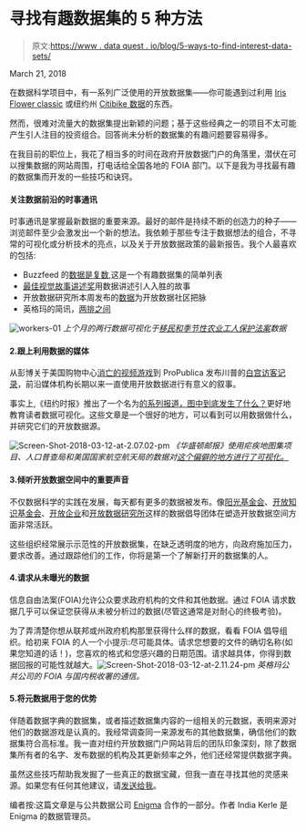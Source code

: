 # 寻找有趣数据集的 5 种方法

> 原文:[https://www . data quest . io/blog/5-ways-to-find-interest-data-sets/](https://www.dataquest.io/blog/5-ways-to-find-interesting-data-sets/)

March 21, 2018

在数据科学项目中，有一系列广泛使用的开放数据集——你可能遇到过利用 [Iris Flower classic](https://archive.ics.uci.edu/ml/datasets/iris) 或纽约州 [Citibike 数据](https://www.citibikenyc.com/system-data)的东西。

然而，很难对流量大的数据集提出新颖的问题；基于这些经典之一的项目不太可能产生引人注目的投资组合。回答尚未分析的数据集的有趣问题要容易得多。

在我目前的职位上，我花了相当多的时间在政府开放数据门户的角落里，潜伏在可以搜集数据的网站周围，打电话给全国各地的 FOIA 部门。以下是我为寻找最有趣的数据集而开发的一些技巧和诀窍。

#### 关注数据前沿的时事通讯

时事通讯是掌握最新数据的重要来源。最好的邮件是持续不断的创造力的种子——浏览邮件至少会激发出一个新的想法。我依赖于那些专注于数据想法的组合，不寻常的可视化或分析技术的亮点，以及关于开放数据政策的最新报告。我个人最喜欢的包括:

*   Buzzfeed 的[数据是复数](https://tinyletter.com/data-is-plural),这是一个有趣数据集的简单列表
*   [最佳视觉故事讲述奖](https://tinyletter.us16.list-manage1.com/subscribe?u=5c12dabe1e59a9fbde1174b8c&id=e27a48af53)用数据讲述引人入胜的故事
*   开放数据研究所本周发布的[数据](https://theodi.org/knowledge-opinion/the-week-in-data/)为开放数据社区把脉
*   英格玛的简讯，[两排之间](https://enigma.us5.list-manage.com/subscribe?u=04aa10cf99e0998bd8e69a109&id=e53dcad000)

![workers-01](../Images/b79cd397b48826fba746cb8c47f5429e.png) *上个月的两行数据可视化于[移民和季节性农业工人保护法案](https://public.enigma.com/datasets/department-of-labor-eligible-farm-labor-contractors/a68c6f50-9609-4a1d-9b67-6b0ab7f901ad)数据*

#### 2.跟上利用数据的媒体

从彭博关于美国购物中心[消亡的视频游戏](https://www.adweek.com/tv-video/bloomberg-created-a-video-game-to-document-the-demise-of-the-american-shopping-mall/)到 ProPublica 发布川普的[白宫访客记录](https://projects.propublica.org/graphics/wh-complex)，前沿媒体机构长期以来一直使用开放数据进行有意义的叙事。

事实上,《纽约时报》推出了一个名为[的系列报道，图中到底发生了什么？](https://www.nytimes.com/column/whats-going-on-in-this-graph)更好地教育读者数据可视化。这些文章是一个很好的地方，可以看到可以用数据做什么，并研究它们的开放数据源。

![Screen-Shot-2018-03-12-at-2.07.02-pm](../Images/ef9014264fe2be873c209898c36109db.png) *《华盛顿邮报》使用疟疾地图集项目、人口普查局和美国国家航空航天局的数据对[这个偏僻的地方进行了可视化。](https://www.washingtonpost.com/news/wonk/wp/2018/02/20/using-the-best-data-possible-we-set-out-to-find-the-middle-of-nowhere/?utm_term=.d7264cc95a80)*

#### 3.倾听开放数据空间中的重要声音

不仅数据科学的实践在发展，每天都有更多的数据被发布。像[阳光基金会](https://sunlightfoundation.com/)、[开放知识基金会](https://okfn.org/)、[开放企业](https://opencorporates.com/)和[开放数据研究所](https://theodi.org/)这样的数据倡导团体在塑造开放数据空间方面非常活跃。

这些组织经常展示示范性的开放数据集，在缺乏透明度的地方，向政府施加压力，要求改善。通过跟踪他们的工作，你将是第一个了解新打开的数据集的人。

#### 4.请求从未曝光的数据

信息自由法案(FOIA)允许公众要求政府机构的文件和其他数据。通过 FOIA 请求数据几乎可以保证您获得从未被分析过的数据(尽管这通常是对耐心的终极考验)。

为了弄清楚你想从联邦或州政府机构那里获得什么样的数据，看看 FOIA 倡导组织。给初来 FOIA 的人一个小提示:尽可能具体。请求您想要的文件的确切名称(如果您知道的话！)，您喜欢的格式和您感兴趣的日期范围。请求越具体，你得到数据回报的可能性就越大。![Screen-Shot-2018-03-12-at-2.11.24-pm](../Images/fcdf8f33dea5c1d7aa7df493b28a99ca.png) *英格玛公共公司的 FOIA 与国内税收署的通信。*

#### 5.将元数据用于您的优势

伴随着数据字典的数据集，或者描述数据集内容的一组相关的元数据，表明来源对他们的数据游戏是认真的。我经常调查同一来源发布的其他数据集，确信他们的数据集符合高标准。我一直对纽约开放数据门户网站背后的团队印象深刻，除了数据集所有者的名字、发布数据的机构及其更新频率之外，他们还经常提供数据字典。

虽然这些技巧帮助我发掘了一些真正的数据宝藏，但我一直在寻找其他的灵感来源。如果您有任何其他建议，请[发送给我](/cdn-cgi/l/email-protection#f9898c9b95909ad48a8c8989968b8db99c97909e9498d79a9694)。

编者按:这篇文章是与公共数据公司 [Enigma](https://www.enigma.com/) 合作的一部分。作者 India Kerle 是 Enigma 的数据管理员。
